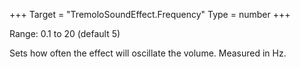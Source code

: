 +++
Target = "TremoloSoundEffect.Frequency"
Type = number
+++

Range: 0.1 to 20 (default 5)Sets how often the effect will oscillate the volume. Measured in Hz.